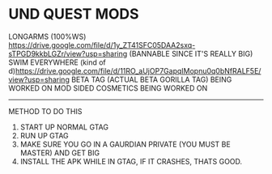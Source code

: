 # UND QUEST MODS
LONGARMS (100%WS) https://drive.google.com/file/d/1y_ZT41SFC05DAA2sxq-sTPGD9kkbLGZr/view?usp=sharing (BANNABLE SINCE IT'S REALLY BIG)
SWIM EVERYWHERE (kind of d)https://drive.google.com/file/d/11RO_aUjOP7GapqIMopnu0q0bNfRALF5E/view?usp=sharing
BETA TAG (ACTUAL BETA GORILLA TAG) BEING WORKED ON
MOD SIDED COSMETICS BEING WORKED ON

-----------------------
METHOD TO DO THIS

1. START UP NORMAL GTAG
2. RUN UP GTAG
3. MAKE SURE YOU GO IN A GAURDIAN PRIVATE (YOU MUST BE MASTER) AND GET BIG
4. INSTALL THE APK WHILE IN GTAG, IF IT CRASHES, THATS GOOD.
